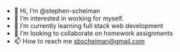 - 👋 Hi, I’m @stephen-scheiman
- 👀 I’m interested in working for myself.
- 🌱 I’m currently learning full stack web development
- 💞️ I’m looking to collaborate on homework assignments
- 📫 How to reach me sbscheiman@gmail.com

<!---
stephen-scheiman/stephen-scheiman is a ✨ special ✨ repository because its `README.md` (this file) appears on your GitHub profile.
You can click the Preview link to take a look at your changes.
--->
